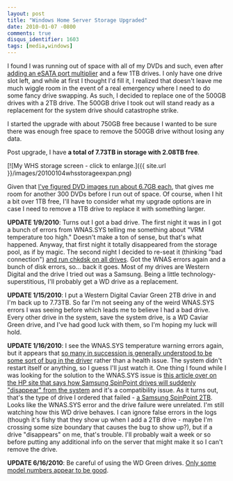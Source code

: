```yaml
---
layout: post
title: "Windows Home Server Storage Upgraded"
date: 2010-01-07 -0800
comments: true
disqus_identifier: 1603
tags: [media,windows]
---
```

I found I was running out of space with all of my DVDs and such, even
after [adding an eSATA port
multiplier](/archive/2009/02/04/increase-your-windows-home-server-capacity-with-esata.aspx)
and a few 1TB drives. I only have one drive slot left, and while at
first I thought I'd fill it, I realized that doesn't leave me much
wiggle room in the event of a real emergency where I need to do some
fancy drive swapping. As such, I decided to replace one of the 500GB
drives with a 2TB drive. The 500GB drive I took out will stand ready as
a replacement for the system drive should catastrophe strike.

I started the upgrade with about 750GB free because I wanted to be sure
there was enough free space to remove the 500GB drive without losing any
data.

Post upgrade, I have **a total of 7.73TB in storage with 2.08TB free**.

[![My WHS storage screen - click to
enlarge.]({{ site.url }}/images/20100104whsstorageexpan.png)

Given that [I've figured DVD images run about 6.7GB
each](/archive/2009/05/06/finished-ripping-movies.aspx), that gives me
room for another 300 DVDs before I run out of space. Of course, when I
hit a bit over 1TB free, I'll have to consider what my upgrade options
are in case I need to remove a 1TB drive to replace it with something
larger.

**UPDATE 1/9/2010**: Turns out I got a bad drive. The first night it was
in I got a bunch of errors from WNAS.SYS telling me something about "VRM
temperature too high." Doesn't make a ton of sense, but that's what
happened. Anyway, that first night it totally disappeared from the
storage pool, as if by magic. The second night I decided to re-seat it
(thinking "bad connection") [and run chkdsk on all
drives](http://social.microsoft.com/Forums/en-US/whsfaq/thread/b5372407-1f24-4eff-9092-069c4b4f0cee).
Got the WNAS errors again and a bunch of disk errors, so... back it
goes. Most of my drives are Western Digital and the drive I tried out
was a Samsung. Being a little technology-superstitious, I'll probably
get a WD drive as a replacement.

**UPDATE 1/15/2010**: I put a Western Digital Caviar Green 2TB drive in
and I'm back up to 7.73TB. So far I'm not seeing any of the weird
WNAS.SYS errors I was seeing before which leads me to believe I had a
bad drive. Every other drive in the system, save the system drive, is a
WD Caviar Green drive, and I've had good luck with them, so I'm hoping
my luck will hold.

**UPDATE 1/16/2010**: I see the WNAS.SYS temperature warning errors
again, but it appears that [so many in succession is generally
understood to be some sort of bug in the
driver](http://www.mediasmartserver.net/forums/viewtopic.php?f=2&t=1102&start=420)
rather than a health issue. The system didn't restart itself or
anything, so I guess I'll just watch it. One thing I found while I was
looking for the solution to the WNAS.SYS issue is [this article over on
the HP site that says how Samsung SpinPoint drives will suddenly
"disappear" from the
system](http://h10025.www1.hp.com/ewfrf/wc/document?docname=c01368548&tmp_task=solveCategory&lc=en&dlc=en&cc=us&lang=en&product=3548164)
and it's a compatibility issue. As it turns out, that's the type of
drive I ordered that failed - [a Samsung SpinPoint
2TB](http://www.newegg.com/Product/Product.aspx?Item=N82E16822152202).
Looks like the WNAS.SYS error and the drive failure were unrelated. I'm
still watching how this WD drive behaves. I can ignore false errors in
the logs (though it's fishy that they show up when I add a 2TB drive -
maybe I'm crossing some size boundary that causes the bug to show up?),
but if a drive "disappears" on me, that's trouble. I'll probably wait a
week or so before putting any additional info on the server that might
make it so I can't remove the drive.

**UPDATE 6/16/2010**: Be careful of using the WD Green drives. [Only
some model numbers appear to be
good](/archive/2010/06/16/beware-the-wd-green-drives.aspx).

